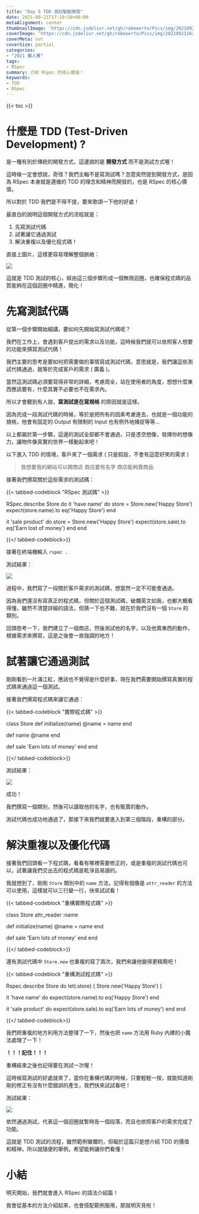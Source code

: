 ```yaml
---
title: "Day 5 TDD 測試驅動開發"
date: 2021-09-21T17:10:58+08:00
metaAlignment: center
thumbnailImage: 'https://cdn.jsdelivr.net/gh/robeeerto/Pics/img/202109211620030.png'
coverImage: 'https://cdn.jsdelivr.net/gh/robeeerto/Pics/img/202109211620030.png' 
coverMeta: out
coverSize: partial
categories:
- "2021 鐵人賽"
tags:
- RSpec
summary: 介紹 RSpec 的核心價值！
keywords:
- TDD
- RSpec
---
```


{{< toc >}}

# 什麼是 TDD (Test-Driven Development) ?

是一種有別於傳統的開發方式，這邊說的是 **開發方式** 而不是測試方式喔！

這時候一定會想說，奇怪？我們主軸不是寫測試嗎？怎麼突然提到開發方式，是因為 RSpec 本身就是遵循的 TDD 的理念和精神而開發的，也是 RSpec 的核心價值。

所以對於 TDD 我們是不得不提，要來歌頌一下他的好處！

最直白的說明這個開發方式的流程就是：

1. 先寫測試代碼
2. 試著讓它通過測試
3. 解決重複以及優化程式碼！

直接上圖片，這樣更容易理解整個脈絡：

![](https://cdn.jsdelivr.net/gh/robeeerto/Pics/img/202109211717219.png)

這就是 TDD 測試的核心，經由這三個步驟形成一個無限迴圈，也確保程式碼的品質能夠在這個迴圈中精進，簡化！

# 先寫測試代碼

從第一個步驟開始細講，要如何先開始寫測試代碼呢？

我們在工作上，會遇到客戶提出的需求以及功能，這時候我們就可以依照客人想要的功能來撰寫測試代碼！

我們主要的思考是要如何把需要做的事情寫成測試代碼，意思就是，我們讓這些測試代碼通過，就等於完成客戶的需求 ( 廣義 )。

當然這測試碼必須要寫得非常的詳細，考慮周全，站在使用者的角度，想想什麼東西應該要有，什麼其實不必要也不在需求內。

所以才會聽到有人說，**寫測試是在寫規格** 的原因就是這樣。

因為完成一段測試代碼的時候，等於是把所有的因素考慮進去，也就是一個功能的規格，他會有固定的 Output 有限制的 Input 也有例外地捕捉等等...

以上都屬於第一步驟，這邊的測試全部都不會通過，只是憑空想像，發揮你的想像力，讓物件像真實的世界一樣動起來吧！

以下進入 TDD 的情境，客戶來了一個需求 ( 只是假設，不會有這麼好笑的需求 )

> 我想要我的網站可以開商店
> 商店要有名字
> 商店能夠賣商品

接著我們撰寫關於這些需求的測試碼：

{{< tabbed-codeblock "RSpec 測試碼" >}}
<!-- tab ruby -->
RSpec.describe Store do
  it 'have name' do
    store = Store.new('Happy Store')
    expect(store.name).to eq('Happy Store')
  end
  
  it 'sale product' do
    store = Store.new('Happy Store')
    expect(store.sale).to eq('Earn lost of money')
  end
end
<!-- endtab -->
{{</ tabbed-codeblock>}}

接著在終端機輸入 `rspec .`

測試結果：

![](https://cdn.jsdelivr.net/gh/robeeerto/Pics/img/202109211718113.png)


過程中，我們寫了一段關於客戶需求的測試碼，想當然一定不可能會通過。

因為我們還沒有寫真正的程式碼，但關於這個測試碼，破爛英文如我，也都大概看得懂，雖然不清楚詳細的語法，但猜一下也不難，就在於我們沒有一個 `Store` 的類別。

回頭思考一下，我們建立了一個商店，然後測試他的名字，以及他賣東西的動作，根據需求來撰寫，這是之後會一直強調的地方！

# 試著讓它通過測試

剛剛看到一片滿江紅，應該也不覺得是什麼好事，現在我們需要開始撰寫真實的程式碼來通過這一個測試。

接著我們撰寫程式碼來讓它通過：

{{< tabbed-codeblock "實際程式碼" >}}
<!-- tab ruby -->
class Store
  def initialize(name)
    @name = name
  end
  
  def name
    @name
  end
  
  def sale
    'Earn lots of money'
  end
end
<!-- endtab -->
{{</ tabbed-codeblock>}}

測試結果：

![](https://cdn.jsdelivr.net/gh/robeeerto/Pics/img/202109211719016.png)


成功！

我們撰寫一個類別，然後可以讀取他的名字，也有販賣的動作。

測試代碼也成功地通過了，那接下來我們就要進入到第三個階段，重構的部分。

# 解決重複以及優化代碼

接著我們回頭看一下程式碼，看看有哪裡需要修正的，或是重複的測試代碼也可以，試著讓我們交出去的程式碼是乾淨且易讀的。

我就想到了，剛剛 `Store` 類別中的 `name` 方法，記得有個像是 `attr_reader` 的方法可以使用，這樣就可以三行變一行，快來試試看！

{{< tabbed-codeblock "重構實際程式碼" >}}
<!-- tab ruby -->
class Store
  attr_reader :name
  
  def initialize(name)
    @name = name
  end
  
  def sale
    'Earn lots of money'
  end
end
<!-- endtab -->
{{</ tabbed-codeblock>}}

還有測試代碼中 `Store.new` 也重複的寫了兩次，我們來讓他變得更精簡吧！

{{< tabbed-codeblock "重構測試程式碼" >}}
<!-- tab ruby -->
Rspec.describe Store do
  let(:store) { Store.new('Happy Store') }
  
  it 'have name' do
    expect(store.name).to eq('Happy Store')
  end
  
  it 'sale product' do
    expect(store.sale).to eq('Earn lots of money')
  end
end
<!-- endtab -->
{{</ tabbed-codeblock>}}

我們把重複的地方利用方法整理了一下，然後也把 `name` 方法用 Ruby
內建的小魔法處理了一下！

**！！！記住！！！**

重構結束之後也記得要在測試一次喔！

這時候寫測試的好處就來了，當你在重構代碼的時候，只要輕輕一按，就能知道剛剛的修正有沒有什麼錯誤的產生，我們快來試試看吧！

測試結果：

![](https://cdn.jsdelivr.net/gh/robeeerto/Pics/img/202109211719016.png)


依然通過測試，代表這一個迴圈就暫時告一個段落，而且也依照客戶的需求完成了功能。

這就是 TDD 測試的流程，雖然範例蠻爛的，但礙於這篇只是想介紹 TDD 的價值和精神，所以就隨便的舉例，希望能夠讓你們看懂！

# 小結

明天開始，我們就會進入 RSpec 的語法介紹篇！

我會從基本的方法介紹起來，也會搭配範例服用，那就明天見啦！





